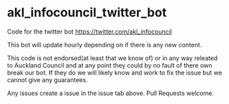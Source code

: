 # akl_infocouncil_twitter_bot
Code for the twitter bot https://twitter.com/akl_infocouncil

This bot will update hourly depending on if there is any new content.

This code is not endorsed(at least that we know of) or in any way releated to Auckland Council and at any point they could by no fault of there own break our bot. 
If they do we will likely know and work to fix the issue but we cannot give any guarantees.

Any issues create a issue in the issue tab above. Pull Requests welcome.
